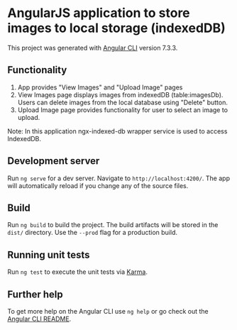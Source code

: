# AngularJS application to store images to local storage (indexedDB)

This project was generated with [Angular CLI](https://github.com/angular/angular-cli) version 7.3.3.

## Functionality

 1. App provides "View Images" and "Upload Image" pages
 2. View Images page displays images from indexedDB (table:imagesDb). Users can delete images from the local database using "Delete" button.
 3. Upload Image page provides functionality for user to select an image to upload.

Note: In this application ngx-indexed-db wrapper service is used to access IndexedDB. 
 
## Development server

Run `ng serve` for a dev server. Navigate to `http://localhost:4200/`. The app will automatically reload if you change any of the source files.



## Build

Run `ng build` to build the project. The build artifacts will be stored in the `dist/` directory. Use the `--prod` flag for a production build.

## Running unit tests

Run `ng test` to execute the unit tests via [Karma](https://karma-runner.github.io).



## Further help

To get more help on the Angular CLI use `ng help` or go check out the [Angular CLI README](https://github.com/angular/angular-cli/blob/master/README.md).
